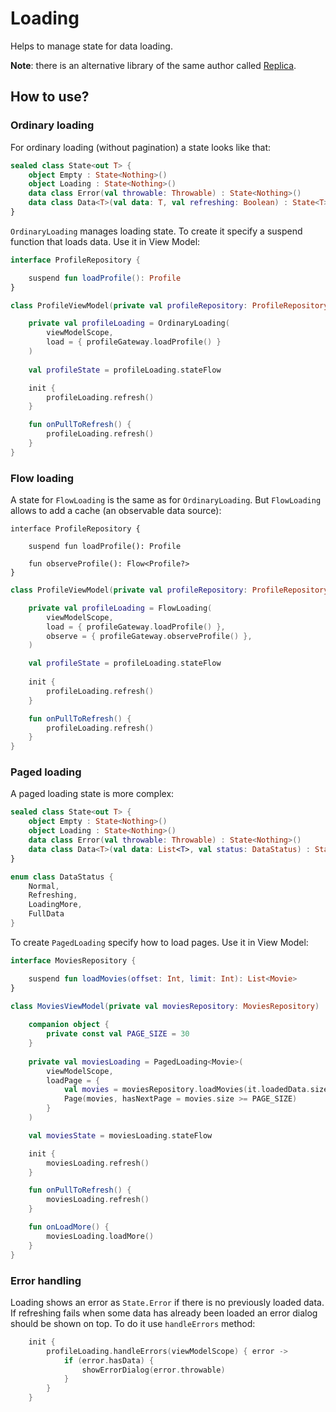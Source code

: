 # Loading
Helps to manage state for data loading.

**Note**: there is an alternative library of the same author called [Replica](https://github.com/aartikov/Replica).

## How to use?

### Ordinary loading
For ordinary loading (without pagination) a state looks like that:

```kotlin
sealed class State<out T> {
    object Empty : State<Nothing>()
    object Loading : State<Nothing>()
    data class Error(val throwable: Throwable) : State<Nothing>()
    data class Data<T>(val data: T, val refreshing: Boolean) : State<T>()
}
```

`OrdinaryLoading` manages loading state. To create it specify a suspend function that loads data. Use it in View Model:

```kotlin
interface ProfileRepository {

    suspend fun loadProfile(): Profile
}
```

```kotlin
class ProfileViewModel(private val profileRepository: ProfileRepository) : ViewModel() {

    private val profileLoading = OrdinaryLoading(
        viewModelScope,
        load = { profileGateway.loadProfile() }
    )
    
    val profileState = profileLoading.stateFlow

    init {
        profileLoading.refresh()
    }

    fun onPullToRefresh() {
        profileLoading.refresh()
    }
}
```

### Flow loading
A state for `FlowLoading` is the same as for `OrdinaryLoading`. But `FlowLoading` allows to add a cache (an observable data source):

```
interface ProfileRepository {

    suspend fun loadProfile(): Profile

    fun observeProfile(): Flow<Profile?>
}
```

```kotlin
class ProfileViewModel(private val profileRepository: ProfileRepository) : ViewModel() {

    private val profileLoading = FlowLoading(
        viewModelScope,
        load = { profileGateway.loadProfile() },
        observe = { profileGateway.observeProfile() },
    )

    val profileState = profileLoading.stateFlow
    
    init {
        profileLoading.refresh()
    }

    fun onPullToRefresh() {
        profileLoading.refresh()
    }
}
```

### Paged loading
A paged loading state is more complex:
```kotlin
sealed class State<out T> {
    object Empty : State<Nothing>()
    object Loading : State<Nothing>()
    data class Error(val throwable: Throwable) : State<Nothing>()
    data class Data<T>(val data: List<T>, val status: DataStatus) : State<T>()
}

enum class DataStatus {
    Normal,
    Refreshing,
    LoadingMore,
    FullData
}
```

To create `PagedLoading` specify how to load pages. Use it in View Model:

```kotlin
interface MoviesRepository {

    suspend fun loadMovies(offset: Int, limit: Int): List<Movie>
}

class MoviesViewModel(private val moviesRepository: MoviesRepository) : ViewModel() {
    
    companion object {
        private const val PAGE_SIZE = 30
    }
    
    private val moviesLoading = PagedLoading<Movie>(
        viewModelScope,
        loadPage = { 
            val movies = moviesRepository.loadMovies(it.loadedData.size, PAGE_SIZE)
            Page(movies, hasNextPage = movies.size >= PAGE_SIZE)
        }
    )

    val moviesState = moviesLoading.stateFlow

    init {
        moviesLoading.refresh()
    }

    fun onPullToRefresh() {
        moviesLoading.refresh()
    }

    fun onLoadMore() {
        moviesLoading.loadMore()
    }
}
```

### Error handling
Loading shows an error as `State.Error` if there is no previously loaded data. If refreshing fails when some data has already been loaded an error dialog should be shown on top. To do it use `handleErrors` method:

```kotlin
    init {
        profileLoading.handleErrors(viewModelScope) { error ->
            if (error.hasData) {
                showErrorDialog(error.throwable)
            }
        }
    }
```
